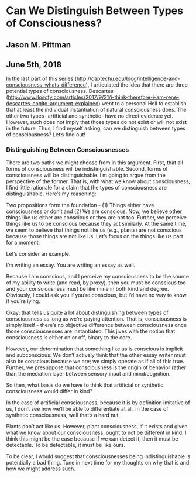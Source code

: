 # Can We Distinguish Between Types of Consciousness?
## Jason M. Pittman
## June 5th, 2018
 
In the last part of this series (http://captechu.edu/blog/intelligence-and-consciousness-whats-difference), I articulated the idea that there are three potential types of consciousness. Descartes (http://www.ilosofy.com/articles/2017/9/21/i-think-therefore-i-am-rene-descartes-cogito-argument-explained) went to a personal Hell to establish that at least the individual instantiation of natural consciousness does. The other two types- artificial and synthetic- have no direct evidence yet. However, such does not imply that those types do not exist or will not exist in the future. Thus, I find myself asking, can we distinguish between types of consciousness? Let’s find out!

### Distinguishing Between Consciousnesses 

There are two paths we might choose from in this argument. First, that all forms of consciousness will be indistinguishable. Second, forms of consciousness will be distinguishable. I’m going to argue from the perspective of the former. That is, with what we know about consciousness, I find little rationale for a claim that the types of consciousness are distinguishable. Here’s my reasoning:

Two propositions form the foundation - (1) Things either have consciousness or don’t and (2) We are conscious.
Now, we believe other things like us either are conscious or they are not too. Further, we perceive things like us to be conscious because they act similarly. At the same time, we seem to believe that things not like us (e.g., plants) are not conscious because those things are not like us. Let’s focus on the things like us part for a moment.

Let’s consider an example.

I’m writing an essay. You are writing an essay as well. 

Because I am conscious, and I perceive my consciousness to be the source of my ability to write (and read, by proxy), then you must be conscious too and your consciousness must be like mine in both kind and degree. Obviously, I could ask you if you’re conscious, but I’d have no way to know if you’re lying.

Okay; that tells us quite a lot about distinguishing between types of consciousness as long as we’re paying attention. That is, consciousness is simply itself - there’s no objective difference between consciousness once those consciousnesses are instantiated. This jives with the notion that consciousness is either on or off, binary to the core. 

However, our determination that something like us is conscious is implicit and subconscious. We don’t actively think that the other essay writer must also be conscious because we are; we simply operate as if all of this true. Further, we presuppose that consciousness is the origin of behavior rather than the mediation layer between sensory input and mind/cognition. 

So then, what basis do we have to think that artificial or synthetic consciousness would differ in kind?

In the case of artificial consciousness, because it is by definition imitative of us, I don’t see how we’ll be able to differentiate at all. In the case of synthetic consciousness, well that’s a hard nut. 

Plants don’t act like us. However, plant consciousness, if it exists and given what we know about our consciousness, ought to not be different in kind. I think this might be the case because if we can detect it, then it must be detectable. To be detectable, it must be like ours.

To be clear, I would suggest that consciousnesses being indistinguishable is potentially a bad thing. Tune in next time for my thoughts on why that is and how we might address such.
